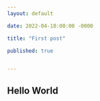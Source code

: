 ```yaml
---
layout: default

date: 2022-04-10:00:00 -0000

title: "First post"

published: true


---
```


## Hello World

